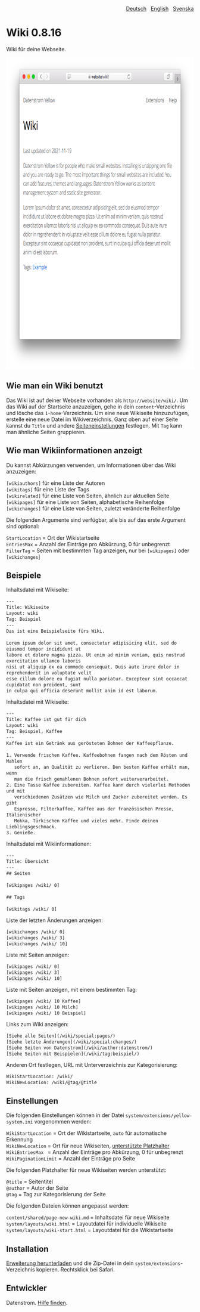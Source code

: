 <p align="right"><a href="README-de.md">Deutsch</a> &nbsp; <a href="README.md">English</a> &nbsp; <a href="README-sv.md">Svenska</a></p>

# Wiki 0.8.16

Wiki für deine Webseite.

<p align="center"><img src="wiki-screenshot.png?raw=true" width="795" height="836" alt="Bildschirmfoto"></p>

## Wie man ein Wiki benutzt

Das Wiki ist auf deiner Webseite vorhanden als `http://website/wiki/`. Um das Wiki auf der Startseite anzuzeigen, gehe in dein `content`-Verzeichnis und lösche das `1-home`-Verzeichnis. Um eine neue Wikiseite hinzuzufügen, erstelle eine neue Datei im Wikiverzeichnis. Ganz oben auf einer Seite kannst du `Title` und andere [Seiteneinstellungen](https://github.com/datenstrom/yellow-extensions/tree/master/source/core/README-de.md#einstellungen-seite) festlegen. Mit `Tag` kann man ähnliche Seiten gruppieren. 

## Wie man Wikiinformationen anzeigt

Du kannst Abkürzungen verwenden, um Informationen über das Wiki anzuzeigen:

`[wikiauthors]` für eine Liste der Autoren  
`[wikitags]` für eine Liste der Tags  
`[wikirelated]` für eine Liste von Seiten, ähnlich zur aktuellen Seite    
`[wikipages]` für eine Liste von Seiten, alphabetische Reihenfolge  
`[wikichanges]` für eine Liste von Seiten, zuletzt veränderte Reihenfolge  

Die folgenden Argumente sind verfügbar, alle bis auf das erste Argument sind optional:

`StartLocation` = Ort der Wikistartseite  
`EntriesMax` = Anzahl der Einträge pro Abkürzung, 0 für unbegrenzt  
`FilterTag` = Seiten mit bestimmten Tag anzeigen, nur bei `[wikipages]` oder `[wikichanges`]  

## Beispiele

Inhaltsdatei mit Wikiseite:

    ---
    Title: Wikiseite
    Layout: wiki
    Tag: Beispiel
    ---
    Das ist eine Beispielseite fürs Wiki.

    Lorem ipsum dolor sit amet, consectetur adipisicing elit, sed do eiusmod tempor incididunt ut 
    labore et dolore magna pizza. Ut enim ad minim veniam, quis nostrud exercitation ullamco laboris 
    nisi ut aliquip ex ea commodo consequat. Duis aute irure dolor in reprehenderit in voluptate velit 
    esse cillum dolore eu fugiat nulla pariatur. Excepteur sint occaecat cupidatat non proident, sunt 
    in culpa qui officia deserunt mollit anim id est laborum.

Inhaltsdatei mit Wikiseite:

    ---
    Title: Kaffee ist gut für dich
    Layout: wiki
    Tag: Beispiel, Kaffee
    ---
    Kaffee ist ein Getränk aus gerösteten Bohnen der Kaffeepflanze.
    
    1. Verwende frischen Kaffee. Kaffeebohnen fangen nach dem Rösten und Mahlen 
       sofort an, an Qualität zu verlieren. Den besten Kaffee erhält man, wenn 
       man die frisch gemahlenen Bohnen sofort weiterverarbeitet.
    2. Eine Tasse Kaffee zubereiten. Kaffee kann durch vielerlei Methoden und mit 
       verschiedenen Zusätzen wie Milch und Zucker zubereitet werden. Es gibt 
       Espresso, Filterkaffee, Kaffee aus der französischen Presse, Italienischer 
       Mokka, Türkischen Kaffee und vieles mehr. Finde deinen Lieblingsgeschmack.
    3. Genieße.

Inhaltsdatei mit Wikiinformationen:

    ---
    Title: Übersicht
    ---
    ## Seiten

    [wikipages /wiki/ 0]

    ## Tags

    [wikitags /wiki/ 0]

Liste der letzten Änderungen anzeigen:

    [wikichanges /wiki/ 0]
    [wikichanges /wiki/ 3]
    [wikichanges /wiki/ 10]

Liste mit Seiten anzeigen:

    [wikipages /wiki/ 0]
    [wikipages /wiki/ 3]
    [wikipages /wiki/ 10]

Liste mit Seiten anzeigen, mit einem bestimmten Tag:

    [wikipages /wiki/ 10 Kaffee]
    [wikipages /wiki/ 10 Milch]
    [wikipages /wiki/ 10 Beispiel]

Links zum Wiki anzeigen:

    [Siehe alle Seiten](/wiki/special:pages/)
    [Siehe letzte Änderungen](/wiki/special:changes/)
    [Siehe Seiten von Datenstrom](/wiki/author:datenstrom/)
    [Siehe Seiten mit Beispielen](/wiki/tag:beispiel/)

Anderen Ort festlegen, URL mit Unterverzeichnis zur Kategorisierung:

    WikiStartLocation: /wiki/
    WikiNewLocation: /wiki/@tag/@title

## Einstellungen

Die folgenden Einstellungen können in der Datei `system/extensions/yellow-system.ini` vorgenommen werden:

`WikiStartLocation` = Ort der Wikistartseite, `auto` für automatische Erkennung  
`WikiNewLocation` = Ort für neue Wikiseiten, [unterstützte Platzhalter](#einstellungen-placeholders)  
`WikiEntriesMax ` = Anzahl der Einträge pro Abkürzung, 0 für unbegrenzt  
`WikiPaginationLimit` = Anzahl der Einträge pro Seite  

<a id="einstellungen-placeholders"></a>Die folgenden Platzhalter für neue Wikiseiten werden unterstützt:

`@title` = Seitentitel  
`@author` = Autor der Seite  
`@tag` = Tag zur Kategorisierung der Seite  

<a id="einstellungen-files"></a>Die folgenden Dateien können angepasst werden:

`content/shared/page-new-wiki.md` = Inhaltsdatei für neue Wikiseite  
`system/layouts/wiki.html` = Layoutdatei für individuelle Wikiseite  
`system/layouts/wiki-start.html` = Layoutdatei für die Wikistartseite  

## Installation

[Erweiterung herunterladen](https://github.com/datenstrom/yellow-extensions/raw/master/zip/wiki.zip) und die Zip-Datei in dein `system/extensions`-Verzeichnis kopieren. Rechtsklick bei Safari.

## Entwickler

Datenstrom. [Hilfe finden](https://datenstrom.se/de/yellow/help/).
